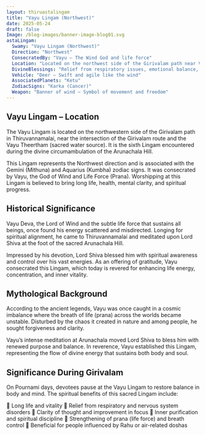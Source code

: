 ```yaml
---
layout: thiruastalingam
title: "Vayu Lingam (Northwest)"
date: 2025-05-24
draft: false
Image: /blog-images/banner-image-blog01.svg
astaLingam:
  Swamy: "Vayu Lingam (Northwest)"
  Direction: "Northwest"
  ConsecratedBy: "Vayu – The Wind God and life force"
  Location: "Located on the northwest side of the Girivalam path near Vayu Tirtham"
  DivineBlessings: "Relief from respiratory issues, emotional balance, and yogic discipline"
  Vehicle: "Deer – Swift and agile like the wind"
  AssociatedPlanets: "Ketu"
  ZodiacSigns: "Karka (Cancer)"
  Weapon: "Banner of wind – Symbol of movement and freedom"
---
```


## Vayu Lingam – Location

The Vayu Lingam is located on the northwestern side of the Girivalam path in Thiruvannamalai, near the intersection of the Girivalam route and the Vayu Theertham (sacred water source). It is the sixth Lingam encountered during the divine circumambulation of the Arunachala Hill.

This Lingam represents the Northwest direction and is associated with the Gemini (Mithuna) and Aquarius (Kumbha) zodiac signs. It was consecrated by Vayu, the God of Wind and Life Force (Prana). Worshipping at this Lingam is believed to bring long life, health, mental clarity, and spiritual progress.

## Historical Significance

Vayu Deva, the Lord of Wind and the subtle life force that sustains all beings, once found his energy scattered and misdirected. Longing for spiritual alignment, he came to Thiruvannamalai and meditated upon Lord Shiva at the foot of the sacred Arunachala Hill.

Impressed by his devotion, Lord Shiva blessed him with spiritual awareness and control over his vast energies. As an offering of gratitude, Vayu consecrated this Lingam, which today is revered for enhancing life energy, concentration, and inner vitality.

## Mythological Background

According to the ancient legends, Vayu was once caught in a cosmic imbalance where the breath of life (prana) across the worlds became unstable. Disturbed by the chaos it created in nature and among people, he sought forgiveness and clarity.

Vayu’s intense meditation at Arunachala moved Lord Shiva to bless him with renewed purpose and balance. In reverence, Vayu established this Lingam, representing the flow of divine energy that sustains both body and soul.

## Significance During Girivalam

On Pournami days, devotees pause at the Vayu Lingam to restore balance in body and mind. The spiritual benefits of this sacred Lingam include:

🙏 Long life and vitality
🙏 Relief from respiratory and nervous system disorders
🙏 Clarity of thought and improvement in focus
🙏 Inner purification and spiritual discipline
🙏 Strengthening of prana (life force) and breath control
🙏 Beneficial for people influenced by Rahu or air-related doshas